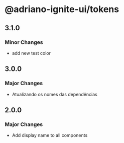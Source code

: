 # @adriano-ignite-ui/tokens

## 3.1.0

### Minor Changes

- add new test color

## 3.0.0

### Major Changes

- Atualizando os nomes das dependências

## 2.0.0

### Major Changes

- Add display name to all components
